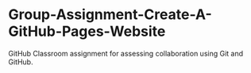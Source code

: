 # Group-Assignment-Create-A-GitHub-Pages-Website
GitHub Classroom assignment for assessing collaboration using Git and GitHub.
